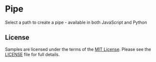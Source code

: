 # Pipe
Select a path to create a pipe - available in both JavaScript and Python

## License
Samples are licensed under the terms of the [MIT License](http://opensource.org/licenses/MIT). Please see the [LICENSE](LICENSE) file for full details.
